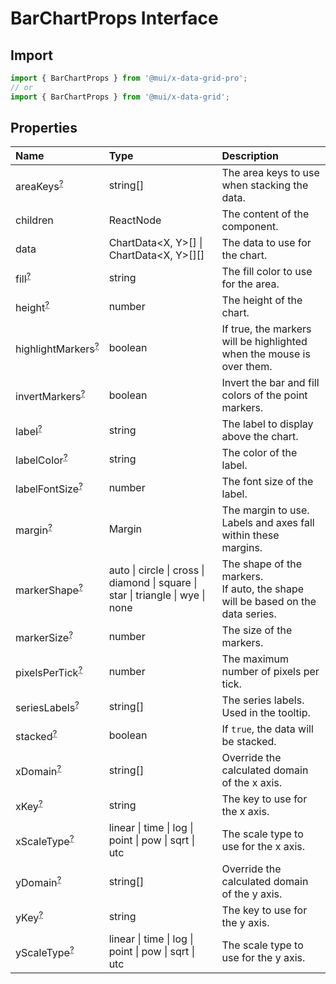 # BarChartProps Interface

<p class="description"></p>

## Import

```js
import { BarChartProps } from '@mui/x-data-grid-pro';
// or
import { BarChartProps } from '@mui/x-data-grid';
```

## Properties

| Name                                                                                               | Type                                                                                                           | Description                                                                         |
| :------------------------------------------------------------------------------------------------- | :------------------------------------------------------------------------------------------------------------- | :---------------------------------------------------------------------------------- |
| <span class="prop-name optional">areaKeys<sup><abbr title="optional">?</abbr></sup></span>         | <span class="prop-type">string[]</span>                                                                        | The area keys to use when stacking the data.                                        |
| <span class="prop-name">children</span>                                                            | <span class="prop-type">ReactNode</span>                                                                       | The content of the component.                                                       |
| <span class="prop-name">data</span>                                                                | <span class="prop-type">ChartData&lt;X, Y&gt;[] \| ChartData&lt;X, Y&gt;[][]</span>                            | The data to use for the chart.                                                      |
| <span class="prop-name optional">fill<sup><abbr title="optional">?</abbr></sup></span>             | <span class="prop-type">string</span>                                                                          | The fill color to use for the area.                                                 |
| <span class="prop-name optional">height<sup><abbr title="optional">?</abbr></sup></span>           | <span class="prop-type">number</span>                                                                          | The height of the chart.                                                            |
| <span class="prop-name optional">highlightMarkers<sup><abbr title="optional">?</abbr></sup></span> | <span class="prop-type">boolean</span>                                                                         | If true, the markers will be highlighted when the mouse is over them.               |
| <span class="prop-name optional">invertMarkers<sup><abbr title="optional">?</abbr></sup></span>    | <span class="prop-type">boolean</span>                                                                         | Invert the bar and fill colors of the point markers.                                |
| <span class="prop-name optional">label<sup><abbr title="optional">?</abbr></sup></span>            | <span class="prop-type">string</span>                                                                          | The label to display above the chart.                                               |
| <span class="prop-name optional">labelColor<sup><abbr title="optional">?</abbr></sup></span>       | <span class="prop-type">string</span>                                                                          | The color of the label.                                                             |
| <span class="prop-name optional">labelFontSize<sup><abbr title="optional">?</abbr></sup></span>    | <span class="prop-type">number</span>                                                                          | The font size of the label.                                                         |
| <span class="prop-name optional">margin<sup><abbr title="optional">?</abbr></sup></span>           | <span class="prop-type">Margin</span>                                                                          | The margin to use.<br />Labels and axes fall within these margins.                  |
| <span class="prop-name optional">markerShape<sup><abbr title="optional">?</abbr></sup></span>      | <span class="prop-type">auto \| circle \| cross \| diamond \| square \| star \| triangle \| wye \| none</span> | The shape of the markers.<br />If auto, the shape will be based on the data series. |
| <span class="prop-name optional">markerSize<sup><abbr title="optional">?</abbr></sup></span>       | <span class="prop-type">number</span>                                                                          | The size of the markers.                                                            |
| <span class="prop-name optional">pixelsPerTick<sup><abbr title="optional">?</abbr></sup></span>    | <span class="prop-type">number</span>                                                                          | The maximum number of pixels per tick.                                              |
| <span class="prop-name optional">seriesLabels<sup><abbr title="optional">?</abbr></sup></span>     | <span class="prop-type">string[]</span>                                                                        | The series labels. Used in the tooltip.                                             |
| <span class="prop-name optional">stacked<sup><abbr title="optional">?</abbr></sup></span>          | <span class="prop-type">boolean</span>                                                                         | If `true`, the data will be stacked.                                                |
| <span class="prop-name optional">xDomain<sup><abbr title="optional">?</abbr></sup></span>          | <span class="prop-type">string[]</span>                                                                        | Override the calculated domain of the x axis.                                       |
| <span class="prop-name optional">xKey<sup><abbr title="optional">?</abbr></sup></span>             | <span class="prop-type">string</span>                                                                          | The key to use for the x axis.                                                      |
| <span class="prop-name optional">xScaleType<sup><abbr title="optional">?</abbr></sup></span>       | <span class="prop-type">linear \| time \| log \| point \| pow \| sqrt \| utc</span>                            | The scale type to use for the x axis.                                               |
| <span class="prop-name optional">yDomain<sup><abbr title="optional">?</abbr></sup></span>          | <span class="prop-type">string[]</span>                                                                        | Override the calculated domain of the y axis.                                       |
| <span class="prop-name optional">yKey<sup><abbr title="optional">?</abbr></sup></span>             | <span class="prop-type">string</span>                                                                          | The key to use for the y axis.                                                      |
| <span class="prop-name optional">yScaleType<sup><abbr title="optional">?</abbr></sup></span>       | <span class="prop-type">linear \| time \| log \| point \| pow \| sqrt \| utc</span>                            | The scale type to use for the y axis.                                               |
